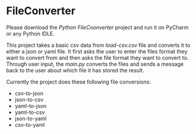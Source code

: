 # FileConverter

Please download the <i>Python FileCoonverter</i> project and run it on PyCharm or any Python IDLE.

This project takes a basic csv data from <i>load-csv.csv</i> file and converts it to either a json or yaml file. 
It first asks the user to enter the files format they want to convert from and then asks the file format they want to convert to. Through user input, the <i>main.py</i> 
converts the files and sends a message back to the user about which file it has stored the result.

Currently the project does these following file conversions:

* csv-to-json
* json-to-csv
* yaml-to-json
* yaml-to-csv
* json-to-yaml
* csv-to-yaml

